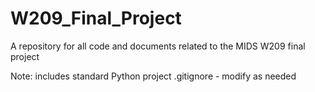 # W209_Final_Project
A repository for all code and documents related to the MIDS W209 final project

Note: includes standard Python project .gitignore - modify as needed
